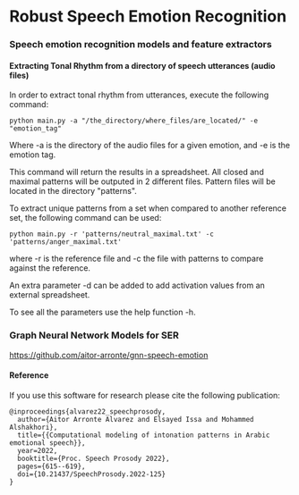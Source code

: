 # Robust Speech Emotion Recognition
### Speech emotion recognition models and feature extractors

#### Extracting Tonal Rhythm from a directory of speech utterances (audio files)

In order to extract tonal rhythm from utterances, execute the following command:
```
python main.py -a "/the_directory/where_files/are_located/" -e "emotion_tag"
```
Where -a is the directory of the audio files for a given emotion, and -e is the emotion tag.


This command will return the results in a spreadsheet. All closed and maximal patterns will be outputed in 2 different files. Pattern files will be located in the directory "patterns".

To extract unique patterns from a set when compared to another reference set, the following command can be used:
```
python main.py -r 'patterns/neutral_maximal.txt' -c 'patterns/anger_maximal.txt'
```
where -r is the reference file and -c the file with patterns to compare against the reference.

An extra parameter -d can be added to add activation values from an external spreadsheet.

To see all the parameters use the help function -h.

### Graph Neural Network Models for SER

https://github.com/aitor-arronte/gnn-speech-emotion

#### Reference

If you use this software for research please cite the following publication:
```
@inproceedings{alvarez22_speechprosody,
  author={Aitor Arronte Alvarez and Elsayed Issa and Mohammed Alshakhori},
  title={{Computational modeling of intonation patterns in Arabic emotional speech}},
  year=2022,
  booktitle={Proc. Speech Prosody 2022},
  pages={615--619},
  doi={10.21437/SpeechProsody.2022-125}
}
```
